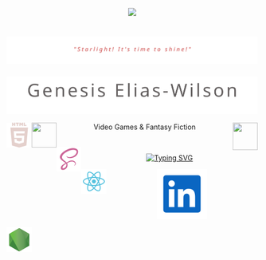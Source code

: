 <p align="center">
<img src="https://i.giphy.com/media/v1.Y2lkPTc5MGI3NjExOGN2emZnd3B1ZXA2YWFlamJrYzlvZmN3OGRxazV0N2ZwcXlvb2I3YyZlcD12MV9pbnRlcm5hbF9naWZfYnlfaWQmY3Q9Zw/xxYjT0kqECzGa9jTh5/giphy.gif" />
</p>
<h1 align="center">
  <picture>
    <source media="(prefers-color-scheme: dark)" srcset="ultra-header-dark.svg"/>
    <img src="ultra-header-light.svg" alt=Starlight Knights" />
  </picture>
  </h1>
  <p align="right" >
    <picture width="20px">
      <source media="(prefers-color-scheme: dark)" srcset="myname-dark.svg"/>
      <img src="myname-light.svg"/>
    </picture>
  </p>
    <source media="(prefers-color-scheme: dark)" srcset="html5-light.svg"/>
    <img align="left" width="50px" src="html5-dark.svg"/>
    <p align="center"><img align="left" height="50px" width="50px" src="https://i.giphy.com/media/v1.Y2lkPTc5MGI3NjExYWhqeGxkb2UyaXEzbzdqeHYyemVuODJtOGp3dTJlZXYxamswZnF4aiZlcD12MV9pbnRlcm5hbF9naWZfYnlfaWQmY3Q9cw/NFz5lq3GUKwdPX5Em7/giphy.gif" /> Video Games & Fantasy Fiction <img align="right" height="55px" width="50px" src="https://i.giphy.com/media/v1.Y2lkPTc5MGI3NjExZ2hiYzl5ZTF1a3NwN3MxZXFkNzJsOGZodDIyc25keHRxdWV4ZzZuOCZlcD12MV9pbnRlcm5hbF9naWZfYnlfaWQmY3Q9cw/WGcf5IICzDFtufDiD7/giphy.gif" /> </p>  <br>
    <img align="left" width="50px" src="sass-logo.svg"/> <p align="center"><a href="https://git.io/typing-svg"><img src="https://readme-typing-svg.demolab.com?font=DM+Serif+Text&pause=1000&color=E4D0CC&center=true&vCenter=true&width=435&height=25&lines=Frontend+Development" alt="Typing SVG" /></a></p>
    <picture>
    <source media="(prefers-color-scheme: dark)" srcset="react-dark.svg"/>
    <img align="left" width="50px" src="react-light.svg"/>
    </picture>
    <p align="center"><a href="https://www.linkedin.com/in/gen-ew/"><img src="linkedin.svg"/></a></p>
    <img align="left" width="50px" src="node-dark.svg"/>
<!--
**Geliaswilson/Geliaswilson** is a ✨ _special_ ✨ repository because its `README.md` (this file) appears on your GitHub profile.

Here are some ideas to get you started:

- 🔭 I’m currently working on ...
- 🌱 I’m currently learning ...
- 👯 I’m looking to collaborate on ...
- 🤔 I’m looking for help with ...
- 💬 Ask me about ...
- 📫 How to reach me: ...
- 😄 Pronouns: ...
- ⚡ Fun fact: ...
-->
